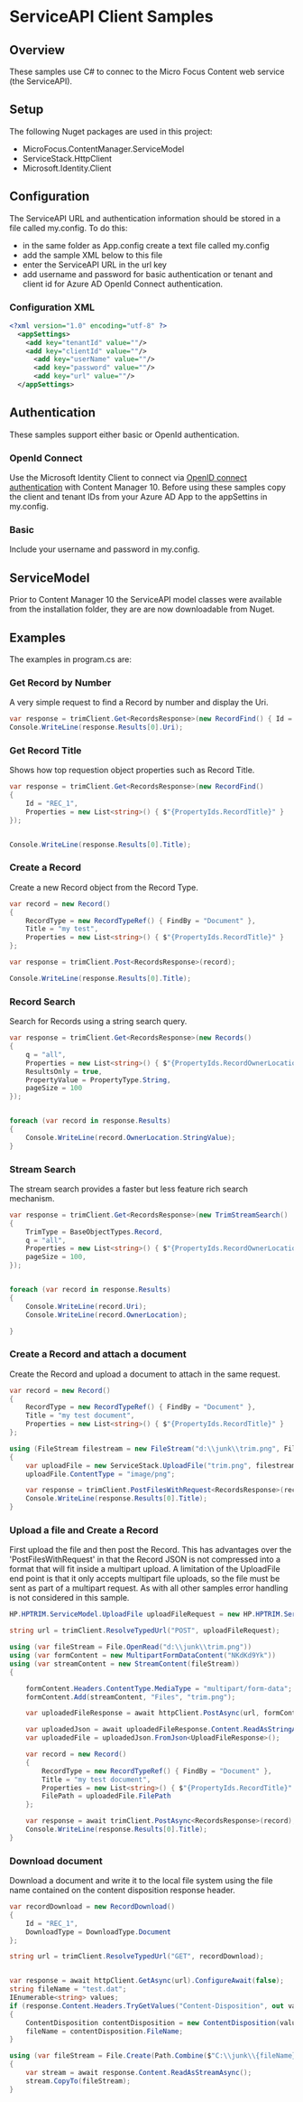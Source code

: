# ServiceAPI Client Samples

## Overview
These samples use C# to connec to the Micro Focus Content web service (the ServiceAPI).

## Setup
The following Nuget packages are used in this project:
 * MicroFocus.ContentManager.ServiceModel
 * ServiceStack.HttpClient
 * Microsoft.Identity.Client

## Configuration
The ServiceAPI URL and authentication information should be stored in a file called my.config.  To do this:
 - in the same folder as App.config create a text file called my.config
 - add the sample XML below to this file
 - enter the ServiceAPI URL in the url key
 - add username and password for basic authentication or tenant and client id for Azure AD OpenId Connect authentication.

### Configuration XML

```xml
<?xml version="1.0" encoding="utf-8" ?>
  <appSettings>
    <add key="tenantId" value=""/>
    <add key="clientId" value=""/>
	  <add key="userName" value=""/>
	  <add key="password" value=""/>
	  <add key="url" value=""/>
  </appSettings>
```

## Authentication
These samples support either basic or OpenId authentication.

### OpenId Connect
Use the Microsoft Identity Client to connect via [OpenID connect authentication](https://content-manager-sdk.github.io/Community/10/oidc.html#oidc_azuread) with Content Manager 10. Before using these samples copy the client and tenant IDs from your Azure AD App to the appSettins in my.config.

### Basic
Include your username and password in my.config.

## ServiceModel
Prior to Content Manager 10 the ServiceAPI model classes were available from the installation folder, they are are now downloadable from Nuget.



## Examples
The examples in program.cs are:

### Get Record by Number
A very simple request to find a Record by number and display the Uri.

```cs
var response = trimClient.Get<RecordsResponse>(new RecordFind() { Id = "REC_1" });
Console.WriteLine(response.Results[0].Uri);
```

### Get Record Title
Shows how top requestion object properties such as Record Title.

```cs
var response = trimClient.Get<RecordsResponse>(new RecordFind()
{
	Id = "REC_1",
	Properties = new List<string>() { $"{PropertyIds.RecordTitle}" }
});


Console.WriteLine(response.Results[0].Title);
```

### Create a Record
Create a new Record object from the Record Type.

```cs
var record = new Record()
{
	RecordType = new RecordTypeRef() { FindBy = "Document" },
	Title = "my test",
	Properties = new List<string>() { $"{PropertyIds.RecordTitle}" }
};

var response = trimClient.Post<RecordsResponse>(record);

Console.WriteLine(response.Results[0].Title);
```

### Record Search
Search for Records using a string search query.

```cs
var response = trimClient.Get<RecordsResponse>(new Records()
{
	q = "all",
	Properties = new List<string>() { $"{PropertyIds.RecordOwnerLocation}" },
	ResultsOnly = true,
	PropertyValue = PropertyType.String,
	pageSize = 100
});


foreach (var record in response.Results)
{
	Console.WriteLine(record.OwnerLocation.StringValue);
}
```

### Stream Search
The stream search provides a faster but less feature rich search mechanism.

```cs
var response = trimClient.Get<RecordsResponse>(new TrimStreamSearch()
{
	TrimType = BaseObjectTypes.Record,
	q = "all",
	Properties = new List<string>() { $"{PropertyIds.RecordOwnerLocation}", $"{PropertyIds.RecordTitle}" },
	pageSize = 100,
});


foreach (var record in response.Results)
{
	Console.WriteLine(record.Uri);
	Console.WriteLine(record.OwnerLocation);

}
```

### Create a Record and attach a document
Create the Record and upload a document to attach in the same request.

```cs
var record = new Record()
{
	RecordType = new RecordTypeRef() { FindBy = "Document" },
	Title = "my test document",
	Properties = new List<string>() { $"{PropertyIds.RecordTitle}" }
};

using (FileStream filestream = new FileStream("d:\\junk\\trim.png", FileMode.Open))
{
	var uploadFile = new ServiceStack.UploadFile("trim.png", filestream);
	uploadFile.ContentType = "image/png";

	var response = trimClient.PostFilesWithRequest<RecordsResponse>(record, new ServiceStack.UploadFile[] { uploadFile });
	Console.WriteLine(response.Results[0].Title);
}
```


### Upload a file and Create a Record
First upload the file and then post the Record.  This has advantages over the 'PostFilesWithRequest' in that the Record JSON is not compressed into a format that will fit inside a multipart upload.
A limitation of the UploadFile end point is that it only accepts multipart file uploads, so the file must be sent as part of a multipart request.  As with all other samples error handling is not considered in this sample.

```cs
HP.HPTRIM.ServiceModel.UploadFile uploadFileRequest = new HP.HPTRIM.ServiceModel.UploadFile();

string url = trimClient.ResolveTypedUrl("POST", uploadFileRequest);

using (var fileStream = File.OpenRead("d:\\junk\\trim.png"))
using (var formContent = new MultipartFormDataContent("NKdKd9Yk"))
using (var streamContent = new StreamContent(fileStream))
{

	formContent.Headers.ContentType.MediaType = "multipart/form-data";
	formContent.Add(streamContent, "Files", "trim.png");

	var uploadedFileResponse = await httpClient.PostAsync(url, formContent);

	var uploadedJson = await uploadedFileResponse.Content.ReadAsStringAsync();
	var uploadedFile = uploadedJson.FromJson<UploadFileResponse>();

	var record = new Record()
	{
		RecordType = new RecordTypeRef() { FindBy = "Document" },
		Title = "my test document",
		Properties = new List<string>() { $"{PropertyIds.RecordTitle}" },
		FilePath = uploadedFile.FilePath
	};

	var response = await trimClient.PostAsync<RecordsResponse>(record);
	Console.WriteLine(response.Results[0].Title);
}

```

### Download document
Download a document and write it to the local file system using the file name contained on the content disposition response header.

```cs
var recordDownload = new RecordDownload()
{
	Id = "REC_1",
	DownloadType = DownloadType.Document
};

string url = trimClient.ResolveTypedUrl("GET", recordDownload);


var response = await httpClient.GetAsync(url).ConfigureAwait(false); 
string fileName = "test.dat";
IEnumerable<string> values;
if (response.Content.Headers.TryGetValues("Content-Disposition", out values))
{
	ContentDisposition contentDisposition = new ContentDisposition(values.First());
	fileName = contentDisposition.FileName;
}

using (var fileStream = File.Create(Path.Combine($"C:\\junk\\{fileName}")))
{
	var stream = await response.Content.ReadAsStreamAsync();
	stream.CopyTo(fileStream);
}

```